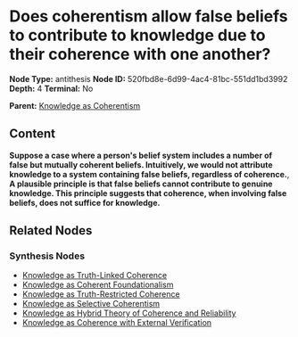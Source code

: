 # Does coherentism allow false beliefs to contribute to knowledge due to their coherence with one another?

**Node Type:** antithesis
**Node ID:** 520fbd8e-6d99-4ac4-81bc-551dd1bd3992
**Depth:** 4
**Terminal:** No

**Parent:** [Knowledge as Coherentism](knowledge-as-coherentism-synthesis-f78ef962-88a2-4aef-b3e5-4ff696bfae3c.md)

## Content

**Suppose a case where a person's belief system includes a number of false but mutually coherent beliefs. Intuitively, we would not attribute knowledge to a system containing false beliefs, regardless of coherence.**, **A plausible principle is that false beliefs cannot contribute to genuine knowledge. This principle suggests that coherence, when involving false beliefs, does not suffice for knowledge.**

## Related Nodes

### Synthesis Nodes

- [Knowledge as Truth-Linked Coherence](knowledge-as-truth-linked-coherence-synthesis-38c949af-78ad-4255-abec-ac2300e1fc7c.md)
- [Knowledge as Coherent Foundationalism](knowledge-as-coherent-foundationalism-synthesis-bb700ddf-eedf-4ab9-8a1a-704cbce2f798.md)
- [Knowledge as Truth-Restricted Coherence](knowledge-as-truth-restricted-coherence-synthesis-9c22bbec-9d2a-4f8c-83ec-a8c7eaad1058.md)
- [Knowledge as Selective Coherentism](knowledge-as-selective-coherentism-synthesis-355bfc3b-6753-48dc-b64b-913f4c894427.md)
- [Knowledge as Hybrid Theory of Coherence and Reliability](knowledge-as-hybrid-theory-of-coherence-and-reliability-synthesis-c590cc1e-00dc-45a8-aaa7-9542143bd752.md)
- [Knowledge as Coherence with External Verification](knowledge-as-coherence-with-external-verification-synthesis-9855e67a-8bc7-4609-bbe8-fa3c1b0bd6e0.md)
